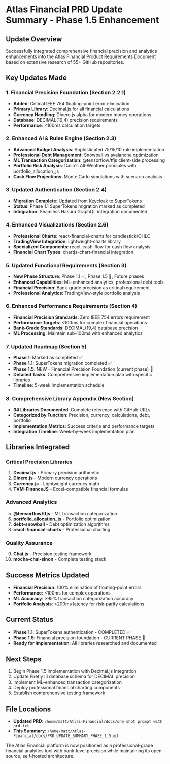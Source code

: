 # Atlas Financial PRD Update Summary - Phase 1.5 Enhancement

## Update Overview
Successfully integrated comprehensive financial precision and analytics enhancements into the Atlas Financial Product Requirements Document based on extensive research of 55+ GitHub repositories.

## Key Updates Made

### 1. Financial Precision Foundation (Section 2.2.1)
- **Added**: Critical IEEE 754 floating-point error elimination
- **Primary Library**: Decimal.js for all financial calculations
- **Currency Handling**: Dinero.js alpha for modern money operations
- **Database**: DECIMAL(19,4) precision requirements
- **Performance**: <100ms calculation targets

### 2. Enhanced AI & Rules Engine (Section 2.3)
- **Advanced Budget Analysis**: Sophisticated 75/15/10 rule implementation
- **Professional Debt Management**: Snowball vs avalanche optimization
- **ML Transaction Categorization**: @tensorflow/tfjs client-side processing
- **Portfolio Risk Analysis**: Dalio's All-Weather principles with portfolio_allocation_js
- **Cash Flow Projections**: Monte Carlo simulations with scenario analysis

### 3. Updated Authentication (Section 2.4)
- **Migration Complete**: Updated from Keycloak to SuperTokens
- **Status**: Phase 1.1 SuperTokens migration marked as completed
- **Integration**: Seamless Hasura GraphQL integration documented

### 4. Enhanced Visualizations (Section 2.6)
- **Professional Charts**: react-financial-charts for candlestick/OHLC
- **TradingView Integration**: lightweight-charts library
- **Specialized Components**: react-cash-flow for cash flow analysis
- **Financial Chart Types**: chartjs-chart-financial integration

### 5. Updated Functional Requirements (Section 3)
- **New Phase Structure**: Phase 1.1 ✅, Phase 1.5 🚧, Future phases
- **Enhanced Capabilities**: ML-enhanced analytics, professional debt tools
- **Financial Precision**: Bank-grade precision as critical requirement
- **Professional Analytics**: TradingView-style portfolio analysis

### 6. Enhanced Performance Requirements (Section 4)
- **Financial Precision Standards**: Zero IEEE 754 errors requirement
- **Performance Targets**: <100ms for complex financial operations
- **Bank-Grade Standards**: DECIMAL(19,4) database precision
- **ML Processing**: Maintain sub-100ms with enhanced analytics

### 7. Updated Roadmap (Section 5)
- **Phase 1**: Marked as completed ✅
- **Phase 1.1**: SuperTokens migration completed ✅
- **Phase 1.5**: NEW - Financial Precision Foundation (current phase) 🚧
- **Detailed Tasks**: Comprehensive implementation plan with specific libraries
- **Timeline**: 5-week implementation schedule

### 8. Comprehensive Library Appendix (New Section)
- **34 Libraries Documented**: Complete reference with GitHub URLs
- **Categorized by Function**: Precision, currency, calculations, debt, portfolio
- **Implementation Metrics**: Success criteria and performance targets
- **Integration Timeline**: Week-by-week implementation plan

## Libraries Integrated

### Critical Precision Libraries
1. **Decimal.js** - Primary precision arithmetic
2. **Dinero.js** - Modern currency operations
3. **Currency.js** - Lightweight currency math
4. **TVM-FinanceJS** - Excel-compatible financial formulas

### Advanced Analytics
5. **@tensorflow/tfjs** - ML transaction categorization
6. **portfolio_allocation_js** - Portfolio optimization
7. **debt-snowball** - Debt optimization algorithms
8. **react-financial-charts** - Professional charting

### Quality Assurance
9. **Chai.js** - Precision testing framework
10. **mocha-chai-sinon** - Complete testing stack

## Success Metrics Updated
- **Financial Precision**: 100% elimination of floating-point errors
- **Performance**: <100ms for complex operations
- **ML Accuracy**: >95% transaction categorization accuracy
- **Portfolio Analysis**: <200ms latency for risk-parity calculations

## Current Status
- **Phase 1.1**: SuperTokens authentication - COMPLETED ✅
- **Phase 1.5**: Financial precision foundation - CURRENT PHASE 🚧
- **Ready for Implementation**: All libraries researched and documented

## Next Steps
1. Begin Phase 1.5 implementation with Decimal.js integration
2. Update Firefly III database schema for DECIMAL precision
3. Implement ML-enhanced transaction categorization
4. Deploy professional financial charting components
5. Establish comprehensive testing framework

## File Locations
- **Updated PRD**: `/home/matt/Atlas-Financial/docs/one shot prompt with prd.txt`
- **This Summary**: `/home/matt/Atlas-Financial/docs/PRD_UPDATE_SUMMARY_PHASE_1.5.md`

The Atlas Financial platform is now positioned as a professional-grade financial analytics tool with bank-level precision while maintaining its open-source, self-hosted architecture.